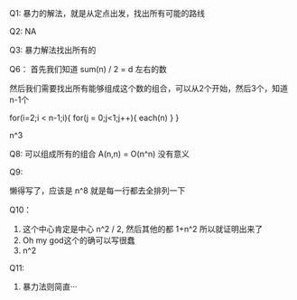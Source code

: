 Q1:
暴力的解法，就是从定点出发，找出所有可能的路线


Q2:
NA

Q3:
暴力解法找出所有的


Q6：
首先我们知道 sum(n) / 2 = d 左右的数

然后我们需要找出所有能够组成这个数的组合，可以从2个开始，然后3个，知道n-1个

for(i=2;i < n-1;i){
	for(j = 0;j<1;j++){
	each(n)
}
}


n^3

Q8:
可以组成所有的组合
A(n,n) = O(n^n)
没有意义


Q9:

懒得写了，应该是 n^8 
就是每一行都去全排列一下


Q10：
1. 这个中心肯定是中心 n^2 / 2, 然后其他的都 1+n^2 所以就证明出来了
2. Oh my god这个的确可以写很蠢
3. n^2


Q11:
1. 暴力法则简直···

